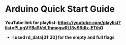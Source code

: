 # Arduino Quick Start Guide
**YouTube link for playlist: https://youtube.com/playlist?list=PLpgVYBaSVeL1hmogwRLl3vS6dIx-ETihO**
* **I used rd_data[31:30] for the empty and full flags**
